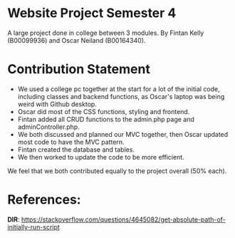 # Website Project Semester 4
 A large project done in college between 3 modules.
 By Fintan Kelly (B00099936) and Oscar Neiland (B00164340).

# Contribution Statement
- We used a college pc together at the start for a lot of the initial code, including classes and backend functions, as Oscar's laptop was being weird with Github desktop.
- Oscar did most of the CSS functions, styling and frontend.
- Fintan added all CRUD functions to the admin.php page and adminController.php.
- We both discussed and planned our MVC together, then Oscar updated most code to have the MVC pattern.
- Fintan created the database and tables.
- We then worked to update the code to be more efficient.

We feel that we both contributed equally to the project overall (50% each).

# References:
__DIR__:
https://stackoverflow.com/questions/4645082/get-absolute-path-of-initially-run-script
